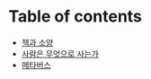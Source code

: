 # Table of contents

* [책과 소양](README.md)
* [사람은 무엇으로 사는가](undefined-1.md)
* [메타버스](undefined-2.md)
